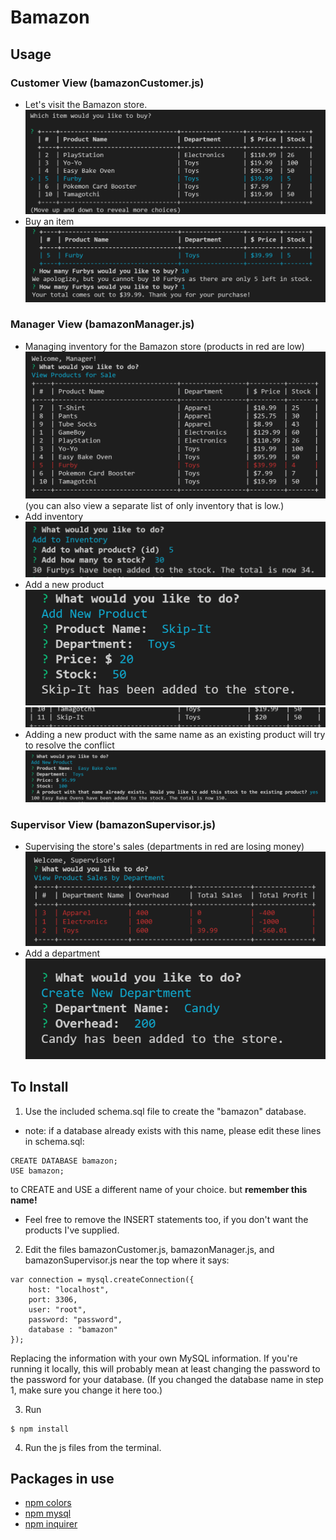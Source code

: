 # Bamazon

## Usage
### Customer View (bamazonCustomer.js)
- Let's visit the Bamazon store.
![store front](demo/1.png "Oh man, I'm gonna buy so many Furbys")
- Buy an item
![buying](demo/2.png "What? I really like Furbys.")

### Manager View (bamazonManager.js)
- Managing inventory for the Bamazon store (products in red are low)
![inventory](demo/3.png "Uh oh, Furbys are low again.")
(you can also view a separate list of only inventory that is low.)
- Add inventory
![add more](demo/4.png "Better get some more Furbys.")
- Add a new product
![add product](demo/5.png "Skip-Its seem cool with the kids this season.")
![added product](demo/6.png "I really hope these sell.")
- Adding a new product with the same name as an existing product will try to resolve the conflict
![add existing](demo/7.png "Oh, I guess we already have these.")

### Supervisor View (bamazonSupervisor.js)
- Supervising the store's sales (departments in red are losing money)
![store profits](demo/8.png "Sales are not good this season. We only sold 1 Furby.")
- Add a department
![new department](demo/9.png "I hope selling candy makes us money. We're really hurting here.") 

## To Install
1. Use the included schema.sql file to create the "bamazon" database.
- note: if a database already exists with this name, please edit these lines in schema.sql:
```
CREATE DATABASE bamazon;
USE bamazon;
```
to CREATE and USE a different name of your choice. but **remember this name!**
- Feel free to remove the INSERT statements too, if you don't want the products I've supplied.

2. Edit the files bamazonCustomer.js, bamazonManager.js, and bamazonSupervisor.js near the top where it says:
```
var connection = mysql.createConnection({
	host: "localhost",
	port: 3306,
	user: "root",
	password: "password",
	database : "bamazon"
});
```
Replacing the information with your own MySQL information.  If you're running it locally, this will probably mean at least changing the password to the password for your database. (If you changed the database name in step 1, make sure you change it here too.)

3. Run
```
$ npm install
```

4. Run the js files from the terminal.

## Packages in use
- [npm colors](https://www.npmjs.com/package/colors)
- [npm mysql](https://www.npmjs.com/package/mysql)
- [npm inquirer](https://www.npmjs.com/package/inquirer)